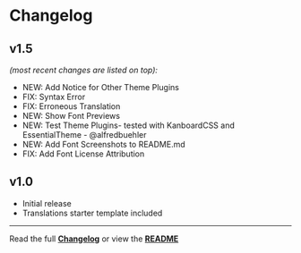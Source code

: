 # Changelog


## v1.5

_(most recent changes are listed on top):_
- NEW: Add Notice for Other Theme Plugins
- FIX: Syntax Error
- FIX: Erroneous Translation
- NEW: Show Font Previews
- NEW: Test Theme Plugins- tested with KanboardCSS and EssentialTheme - @alfredbuehler
- NEW: Add Font Screenshots to README.md
- FIX: Add Font License Attribution

## v1.0

- Initial release
- Translations starter template included

---

Read the full [**Changelog**](../master/changelog.md "See changes") or view the [**README**](../master/README.md "View README")
